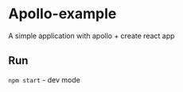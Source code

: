 # Apollo-example

A simple application with apollo + create react app

## Run

`npm start` - dev mode
